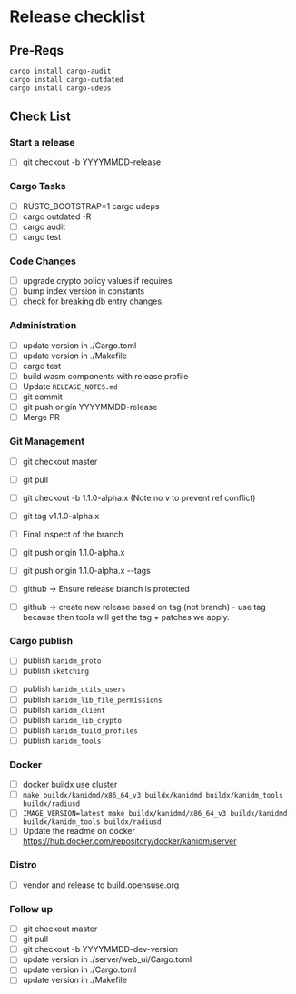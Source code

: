 # Release checklist

## Pre-Reqs

```bash
cargo install cargo-audit
cargo install cargo-outdated
cargo install cargo-udeps
```

## Check List

### Start a release

- [ ] git checkout -b YYYYMMDD-release

### Cargo Tasks

- [ ] RUSTC\_BOOTSTRAP=1 cargo udeps
- [ ] cargo outdated -R
- [ ] cargo audit
- [ ] cargo test

### Code Changes

- [ ] upgrade crypto policy values if requires
- [ ] bump index version in constants
- [ ] check for breaking db entry changes.

### Administration

- [ ] update version in ./Cargo.toml
- [ ] update version in ./Makefile
- [ ] cargo test
- [ ] build wasm components with release profile
- [ ] Update `RELEASE_NOTES.md`
- [ ] git commit
- [ ] git push origin YYYYMMDD-release
- [ ] Merge PR

### Git Management

- [ ] git checkout master
- [ ] git pull
- [ ] git checkout -b 1.1.0-alpha.x (Note no v to prevent ref conflict)
- [ ] git tag v1.1.0-alpha.x

- [ ] Final inspect of the branch

- [ ] git push origin 1.1.0-alpha.x
- [ ] git push origin 1.1.0-alpha.x --tags

- [ ] github -> Ensure release branch is protected
- [ ] github -> create new release based on tag (not branch) - use tag because then tools will get
      the tag + patches we apply.

### Cargo publish

- [ ] publish `kanidm_proto`
- [ ] publish `sketching`
<!-- - [ ] publish `kanidmd/kanidm` -->
- [ ] publish `kanidm_utils_users`
- [ ] publish `kanidm_lib_file_permissions`
- [ ] publish `kanidm_client`
- [ ] publish `kanidm_lib_crypto`
- [ ] publish `kanidm_build_profiles`
- [ ] publish `kanidm_tools`

### Docker

- [ ] docker buildx use cluster
- [ ] `make buildx/kanidmd/x86_64_v3 buildx/kanidmd buildx/kanidm_tools buildx/radiusd`
- [ ] `IMAGE_VERSION=latest make buildx/kanidmd/x86_64_v3 buildx/kanidmd buildx/kanidm_tools buildx/radiusd`
- [ ] Update the readme on docker <https://hub.docker.com/repository/docker/kanidm/server>

### Distro

- [ ] vendor and release to build.opensuse.org

### Follow up

- [ ] git checkout master
- [ ] git pull
- [ ] git checkout -b YYYYMMDD-dev-version
- [ ] update version in ./server/web\_ui/Cargo.toml
- [ ] update version in ./Cargo.toml
- [ ] update version in ./Makefile
